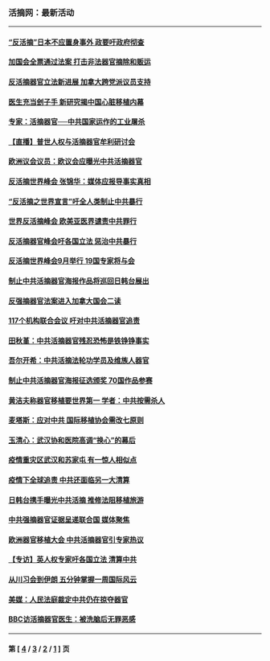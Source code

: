 ### 活摘网：最新活动
---
#### [“反活摘”日本不应置身事外 政要吁政府彻查](../../pages/nf5883/n13971188.md?07060430) 
#### [加国会全票通过法案 打击非法器官摘除和贩运](../../pages/nf5883/n13884924.md?07060430) 
#### [反活摘器官立法新进展 加拿大跨党派议员支持](../../pages/nf5883/n13876061.md?07060430) 
#### [医生充当刽子手 新研究揭中国心脏移植内幕](../../pages/nf5883/n13772291.md?07060430) 
#### [专家：活摘器官──中共国家运作的工业屠杀](../../pages/nf5883/n13761178.md?07060430) 
#### [【直播】普世人权与活摘器官牟利研讨会](../../pages/nf5883/n13425146.md?07060430) 
#### [欧洲议会议员：欧议会应曝光中共活摘器官](../../pages/nf5883/n13336571.md?07060430) 
#### [反活摘世界峰会 张锦华：媒体应报导事实真相](../../pages/nf5883/n13278502.md?07060430) 
#### [“反活摘之世界宣言”吁全人类制止中共暴行](../../pages/nf5883/n13259730.md?07060430) 
#### [世界反活摘峰会 欧美亚医界谴责中共罪行](../../pages/nf5883/n13253550.md?07060430) 
#### [反活摘器官峰会吁各国立法 惩治中共暴行](../../pages/nf5883/n13245052.md?07060430) 
#### [反活摘世界峰会9月举行 19国专家将与会](../../pages/nf5883/n13201492.md?07060430) 
#### [制止中共活摘器官海报作品将巡回日韩台展出](../../pages/nf5883/n13177791.md?07060430) 
#### [反强摘器官法案进入加拿大国会二读](../../pages/nf5883/n13033450.md?07060430) 
#### [117个机构联合会议 吁对中共活摘器官追责](../../pages/nf5883/n12775087.md?07060430) 
#### [田秋堇：中共活摘器官残忍恐怖是铁铮铮事实](../../pages/nf5883/n12702148.md?07060430) 
#### [吾尔开希：中共活摘法轮功学员及维族人器官](../../pages/nf5883/n12693197.md?07060430) 
#### [制止中共活摘器官海报征选颁奖 70国作品参赛](../../pages/nf5883/n12692050.md?07060430) 
#### [黄洁夫称器官移植要世界第一 学者：中共按需杀人](../../pages/nf5883/n12572329.md?07060430) 
#### [麦塔斯：应对中共 国际移植协会需改七原则](../../pages/nf5883/n12514711.md?07060430) 
#### [玉清心：武汉协和医院高调“换心”的幕后](../../pages/nf5883/n12298730.md?07060430) 
#### [疫情重灾区武汉和苏家屯 有一惊人相似点](../../pages/nf5883/n12150824.md?07060430) 
#### [疫情下全球追责 中共还面临另一大清算](../../pages/nf5883/n12070397.md?07060430) 
#### [日韩台携手曝光中共活摘 推修法阻移植旅游](../../pages/nf5883/n11712046.md?07060430) 
#### [中共强摘器官证据呈递联合国 媒体聚焦](../../pages/nf5883/n11546426.md?07060430) 
#### [欧洲器官移植大会 中共活摘器官引专家热议](../../pages/nf5883/n11539095.md?07060430) 
#### [【专访】英人权专家吁各国立法 清算中共](../../pages/nf5883/n11367315.md?07060430) 
#### [从川习会到伊朗 五分钟掌握一周国际风云](../../pages/nf5883/n11338520.md?07060430) 
#### [美媒：人民法庭裁定中共仍在掠夺器官](../../pages/nf5883/n11334897.md?07060430) 
#### [BBC访活摘器官医生：被洗脑后无罪恶感](../../pages/nf5883/n11335935.md?07060430) 

---
#### 第 [ [4](./4.md?07060430) / [3](./3.md?07060430) / [2](./2.md?07060430) / [1](./1.md?07060430) ] 页
